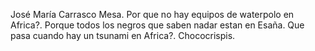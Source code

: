 José María Carrasco Mesa.
Por que no hay equipos de waterpolo en Africa?. Porque todos los negros que saben nadar estan en Esaña.
Que pasa cuando hay un tsunami en Africa?. Chococrispis.
